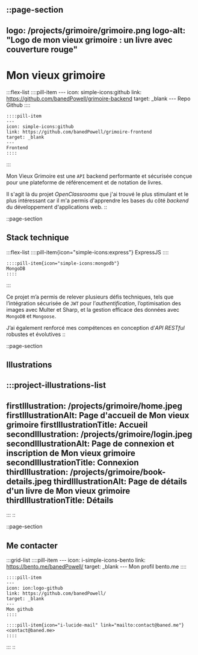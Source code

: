 ::page-section
---
logo: /projects/grimoire/grimoire.png
logo-alt: "Logo de mon vieux grimoire : un livre avec couverture rouge"
---
# Mon vieux grimoire

  :::flex-list
    ::::pill-item
    ---
    icon: simple-icons:github
    link: https://github.com/banedPowell/grimoire-backend
    target: _blank
    ---
    Repo Github
    ::::
  
    ::::pill-item
    ---
    icon: simple-icons:github
    link: https://github.com/banedPowell/grimoire-frontend
    target: _blank
    ---
    Frontend
    ::::
  :::

Mon Vieux Grimoire est une `API` backend performante et sécurisée conçue pour une plateforme de référencement et de notation de livres.

Il s'agit là du projet *OpenClassrooms* que j'ai trouvé le plus stimulant et le plus intéressant car il m'a permis d'apprendre les bases du côté *backend* du développement d'applications web.
::

::page-section
## Stack technique

  :::flex-list
    ::::pill-item{icon="simple-icons:express"}
    ExpressJS
    ::::
  
    ::::pill-item{icon="simple-icons:mongodb"}
    MongoDB
    ::::
  :::

Ce projet m’a permis de relever plusieurs défis techniques, tels que l’intégration sécurisée de `JWT` pour l’*authentification*, l’optimisation des images avec Multer et Sharp, et la gestion efficace des données avec `MongoDB` et `Mongoose`.

J’ai également renforcé mes compétences en conception d’*API RESTful* robustes et évolutives
::

::page-section
## Illustrations

  :::project-illustrations-list
  ---
  firstIllustration: /projects/grimoire/home.jpeg
  firstIllustrationAlt: Page d'accueil de Mon vieux grimoire
  firstIllustrationTitle: Accueil
  secondIllustration: /projects/grimoire/login.jpeg
  secondIllustrationAlt: Page de connexion et inscription de Mon vieux grimoire
  secondIllustrationTitle: Connexion
  thirdIllustration: /projects/grimoire/book-details.jpeg
  thirdIllustrationAlt: Page de détails d'un livre de Mon vieux grimoire
  thirdIllustrationTitle: Détails
  ---
  :::
::

::page-section
## Me contacter

  :::grid-list
    ::::pill-item
    ---
    icon: i-simple-icons-bento
    link: https://bento.me/banedPowell/
    target: _blank
    ---
    Mon profil bento.me
    ::::
  
    ::::pill-item
    ---
    icon: ion:logo-github
    link: https://github.com/banedPowell/
    target: _blank
    ---
    Mon github
    ::::
  
    ::::pill-item{icon="i-lucide-mail" link="mailto:contact@baned.me"}
    <contact@baned.me>
    ::::
  :::
::
